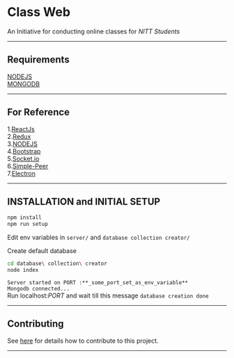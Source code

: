 # Class Web 
An Initiative for conducting online classes for _NITT Students_

---

## Requirements
[NODEJS](https://nodejs.org/en/download/)<br>
[MONGODB](https://www.mongodb.com/)

---

## For Reference
1.[ReactJs](https://reactjs.org/)<br>
2.[Redux](https://redux.js.org/)<br>
3.[NODEJS](https://nodejs.org/en/download/)<br>
4.[Bootstrap](https://getbootstrap.com/)<br>
5.[Socket.io](https://socket.io/)<br>
6.[Simple-Peer](https://www.npmjs.com/package/simple-peer)<br>
7.[Electron](https://www.electronjs.org/)

---

## INSTALLATION and INITIAL SETUP

```sh
npm install
npm run setup
```

Edit env variables in `server/` and `database collection creator/`

Create default database
```sh 
cd database\ collection\ creator
node index
```

```Server started on PORT :**_some_port_set_as_env_variable**```<br>
```Mongodb connected...```<br>
Run localhost:$PORT$ and wait till this message
```database creation done```

---

## Contributing
See [here](https://github.com/indreshp135/ClassWeb/tree/main/CONTRIBUTING.md) for details how to contribute to this project.

---
